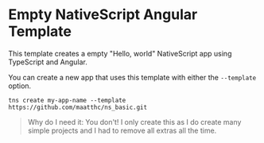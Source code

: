 # Empty NativeScript Angular Template

This template creates a empty "Hello, world" NativeScript app using TypeScript and Angular.

You can create a new app that uses this template with either the `--template` option.

```
tns create my-app-name --template https://github.com/maatthc/ns_basic.git
```


> Why do I need it: You don't! I only create this as I do create many simple projects and I had to remove all extras all the time.
